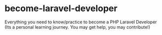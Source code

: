 # become-laravel-developer
Everything you need to know/practice to become a PHP Laravel Developer (Its a personal learning journey. You may get help, you may contribute!)

